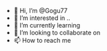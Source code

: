 - 👋 Hi, I’m @Gogu77
- 👀 I’m interested in ..
- 🌱 I’m currently learning    
- 💞️ I’m looking to collaborate on 
- 📫 How to reach me
   
